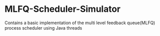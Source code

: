 # MLFQ-Scheduler-Simulator
Contains a basic implementation of the multi level feedback queue(MLFQ) process scheduler using Java threads
